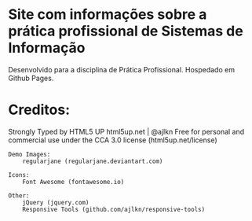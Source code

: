 # Site com informações sobre a prática profissional de Sistemas de Informação
Desenvolvido para a disciplina de Prática Profissional.
Hospedado em Github Pages.

# Creditos:

Strongly Typed by HTML5 UP
html5up.net | @ajlkn
Free for personal and commercial use under the CCA 3.0 license (html5up.net/license)

	Demo Images:
		regularjane (regularjane.deviantart.com)

	Icons:
		Font Awesome (fontawesome.io)

	Other:
		jQuery (jquery.com)
		Responsive Tools (github.com/ajlkn/responsive-tools)